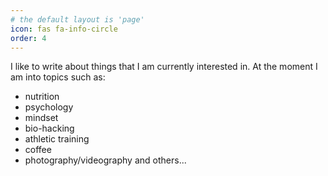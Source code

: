 ```yaml
---
# the default layout is 'page'
icon: fas fa-info-circle
order: 4
---
```

 
I like to write about things that I am currently interested in. At the moment I am into topics such as:
- nutrition
- psychology
- mindset
- bio-hacking
- athletic training
- coffee
- photography/videography
and others...

